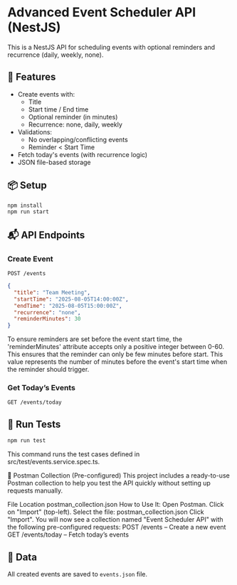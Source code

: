 # Advanced Event Scheduler API (NestJS)

This is a NestJS API for scheduling events with optional reminders and recurrence (daily, weekly, none).

## 🚀 Features

- Create events with:
  - Title
  - Start time / End time
  - Optional reminder (in minutes)
  - Recurrence: none, daily, weekly
- Validations:
  - No overlapping/conflicting events
  - Reminder < Start Time
- Fetch today's events (with recurrence logic)
- JSON file-based storage

## 📦 Setup

```bash
npm install
npm run start
```

## 📬 API Endpoints

### Create Event

`POST /events`

```json
{
  "title": "Team Meeting",
  "startTime": "2025-08-05T14:00:00Z",
  "endTime": "2025-08-05T15:00:00Z",
  "recurrence": "none",
  "reminderMinutes": 30
}
```
To ensure reminders are set before the event start time, the 'reminderMinutes' attribute accepts
only a positive integer between 0-60. This ensures that the reminder can only be few minutes before start.
This value represents the number of minutes before the event's start time when the reminder should trigger.

### Get Today’s Events

`GET /events/today`

## 🧪 Run Tests

```bash
npm run test
```
This command runs the test cases defined in src/test/events.service.spec.ts.

🧪 Postman Collection (Pre-configured)
This project includes a ready-to-use Postman collection to help you test the API quickly without setting up requests manually.

File Location
postman_collection.json
How to Use It:
Open Postman.
Click on "Import" (top-left).
Select the file:
postman_collection.json
Click "Import".
You will now see a collection named "Event Scheduler API" with the following pre-configured requests:
POST /events – Create a new event
GET /events/today – Fetch today’s events

## 📁 Data

All created events are saved to `events.json` file.
